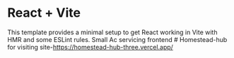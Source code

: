 # React + Vite

This template provides a minimal setup to get React working in Vite with HMR and some ESLint rules.
Small Ac servicing frontend 
#   H o m e s t e a d - h u b 
 for visiting site-https://homestead-hub-three.vercel.app/
 

